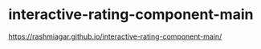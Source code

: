 # interactive-rating-component-main

https://rashmiagar.github.io/interactive-rating-component-main/
